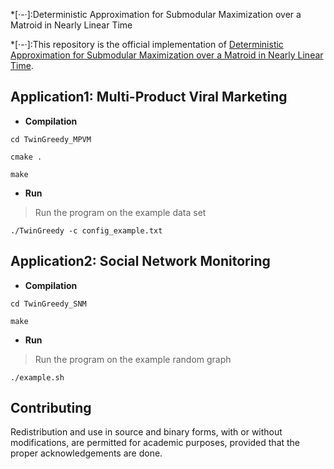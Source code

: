 
*[·-·]:Deterministic Approximation for Submodular Maximization over a Matroid in Nearly Linear Time

*[·-·]:This repository is the official implementation of [Deterministic Approximation for Submodular Maximization over a Matroid in Nearly Linear Time](). 

## Application1: Multi-Product Viral Marketing

* **Compilation**

```setup
cd TwinGreedy_MPVM
```

```setup
cmake .
```

```setup
make
```

* **Run** 

> Run the program on the example data set

```setup
./TwinGreedy -c config_example.txt
```

## Application2: Social Network Monitoring

* **Compilation**

```setup
cd TwinGreedy_SNM
```

```setup
make
```

* **Run**

> Run the program on the example random graph

```setup
./example.sh
```

## Contributing

Redistribution and use in source and binary forms, with or without modifications, are permitted for academic purposes, provided that the proper acknowledgements are done.
